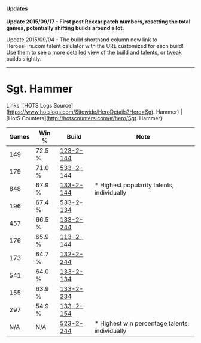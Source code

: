 #### Updates
**Update 2015/09/17 - First post Rexxar patch numbers, resetting the total games, potentially shifting builds around a lot.**

Update 2015/09/04 - The build shorthand column now link to HeroesFire.com talent calulator with the URL customized for each build!  
Use them to see a more detailed view of the build and talents, or tweak builds slightly.

***

# Sgt. Hammer

Links: [HOTS Logs Source](https://www.hotslogs.com/Sitewide/HeroDetails?Hero=Sgt. Hammer) | [HotS Counters](http://hotscounters.com/#/hero/Sgt. Hammer)

Games  | Win %  | Build     | Note
-----  | -----  | -----     | ----
149    | 72.5 % | [123-2-144](http://www.heroesfire.com/hots/talent-calculator/sergeant-hammer#gsEG) | 
179    | 71.0 % | [533-2-144](http://www.heroesfire.com/hots/talent-calculator/sergeant-hammer#wVCm) | 
848    | 67.9 % | [133-2-144](http://www.heroesfire.com/hots/talent-calculator/sergeant-hammer#hEem) | * Highest popularity talents, individually
196    | 67.4 % | [533-2-134](http://www.heroesfire.com/hots/talent-calculator/sergeant-hammer#wVCc) | 
457    | 66.5 % | [133-2-244](http://www.heroesfire.com/hots/talent-calculator/sergeant-hammer#hEgK) | 
176    | 65.9 % | [113-2-144](http://www.heroesfire.com/hots/talent-calculator/sergeant-hammer#gTpm) | 
173    | 64.7 % | [132-2-244](http://www.heroesfire.com/hots/talent-calculator/sergeant-hammer#hCE4) | 
541    | 64.0 % | [133-2-134](http://www.heroesfire.com/hots/talent-calculator/sergeant-hammer#hEec) | 
155    | 63.9 % | [133-2-234](http://www.heroesfire.com/hots/talent-calculator/sergeant-hammer#hEgA) | 
297    | 54.9 % | [133-2-154](http://www.heroesfire.com/hots/talent-calculator/sergeant-hammer#hEew) | 
N/A    | N/A    | [523-2-244](http://www.heroesfire.com/hots/talent-calculator/sergeant-hammer#w6pq) | * Highest win percentage talents, individually

